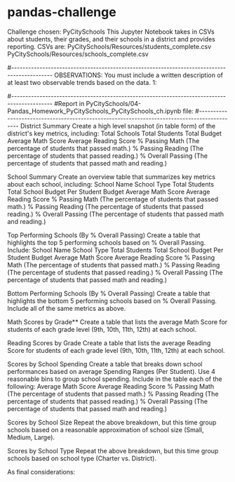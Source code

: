 # pandas-challenge
Challenge chosen: PyCitySchools 
This Jupyter Notebook takes in CSVs about students, their grades, and their schools in a district and provides reporting.
CSVs are:
PyCitySchools/Resources/students_complete.csv
PyCitySchools/Resources/schools_complete.csv

#--------------------------------------------------------------------------------------------
OBSERVATIONS:
You must include a written description of at least two observable trends based on the data.
1: 


#--------------------------------------------------------------------------------------------
#Report in PyCitySchools/04-Pandas_Homework_PyCitySchools_PyCitySchools_ch.ipynb file:
#--------------------------------------------------------------------------------------------
District Summary
Create a high level snapshot (in table form) of the district's key metrics, including:
    Total Schools
    Total Students
    Total Budget
    Average Math Score
    Average Reading Score
    % Passing Math (The percentage of students that passed math.)
    % Passing Reading (The percentage of students that passed reading.)
    % Overall Passing (The percentage of students that passed math and reading.)

School Summary
Create an overview table that summarizes key metrics about each school, including:
    School Name
    School Type
    Total Students
    Total School Budget
    Per Student Budget
    Average Math Score
    Average Reading Score
    % Passing Math (The percentage of students that passed math.)
    % Passing Reading (The percentage of students that passed reading.)
    % Overall Passing (The percentage of students that passed math and reading.)

Top Performing Schools (By % Overall Passing)
Create a table that highlights the top 5 performing schools based on % Overall Passing. Include:
    School Name
    School Type
    Total Students
    Total School Budget
    Per Student Budget
    Average Math Score
    Average Reading Score
    % Passing Math (The percentage of students that passed math.)
    % Passing Reading (The percentage of students that passed reading.)
    % Overall Passing (The percentage of students that passed math and reading.)

Bottom Performing Schools (By % Overall Passing)
Create a table that highlights the bottom 5 performing schools based on % Overall Passing. Include all of the same metrics as above.

Math Scores by Grade**
Create a table that lists the average Math Score for students of each grade level (9th, 10th, 11th, 12th) at each school.

Reading Scores by Grade
Create a table that lists the average Reading Score for students of each grade level (9th, 10th, 11th, 12th) at each school.

Scores by School Spending
Create a table that breaks down school performances based on average Spending Ranges (Per Student). Use 4 reasonable bins to group school spending. Include in the table each of the following:
    Average Math Score
    Average Reading Score
    % Passing Math (The percentage of students that passed math.)
    % Passing Reading (The percentage of students that passed reading.)
    % Overall Passing (The percentage of students that passed math and reading.)

Scores by School Size
Repeat the above breakdown, but this time group schools based on a reasonable approximation of school size (Small, Medium, Large).

Scores by School Type
Repeat the above breakdown, but this time group schools based on school type (Charter vs. District).

As final considerations:

